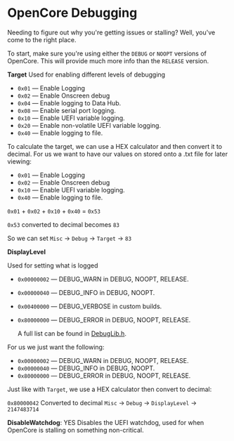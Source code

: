 # OpenCore Debugging

Needing to figure out why you're getting issues or stalling? Well, you've come to the right place.

To start, make sure you're using either the `DEBUG` or `NOOPT` versions of OpenCore. This will provide much more info than the `RELEASE` version.

**Target** Used for enabling different levels of debugging

* `0x01` — Enable Logging
* `0x02` — Enable Onscreen debug
* `0x04` — Enable logging to Data Hub.
* `0x08` — Enable serial port logging.
* `0x10` — Enable UEFI variable logging.
* `0x20` — Enable non-volatile UEFI variable logging. 
* `0x40` — Enable logging to file.

To calculate the target, we can use a HEX calculator and then convert it to decimal. For us we want to have our values on stored onto a .txt file for later viewing:

* `0x01` — Enable Logging
* `0x02` — Enable Onscreen debug
* `0x10` — Enable UEFI variable logging.
* `0x40` — Enable logging to file.

`0x01` + `0x02` + `0x10` + `0x40` = `0x53`

`0x53` converted to decimal becomes `83`

So we can set `Misc` -&gt; `Debug` -&gt; `Target` -&gt; `83`

**DisplayLevel**

Used for setting what is logged

* `0x00000002` — DEBUG\_WARN in DEBUG, NOOPT, RELEASE.
* `0x00000040` — DEBUG\_INFO in DEBUG, NOOPT.
* `0x00400000` — DEBUG\_VERBOSE in custom builds.
* `0x80000000` — DEBUG\_ERROR in DEBUG, NOOPT, RELEASE.

  A full list can be found in [DebugLib.h](https://github.com/tianocore/edk2/blob/UDK2018/MdePkg/Include/Library/DebugLib.h).

For us we just want the following:

* `0x00000002` — DEBUG\_WARN in DEBUG, NOOPT, RELEASE.
* `0x00000040` — DEBUG\_INFO in DEBUG, NOOPT.
* `0x80000000` — DEBUG\_ERROR in DEBUG, NOOPT, RELEASE.

Just like with `Target`, we use a HEX calculator then convert to decimal:

`0x80000042` Converted to decimal `Misc` -&gt; `Debug` -&gt; `DisplayLevel` -&gt; `2147483714`

**DisableWatchdog**: YES Disables the UEFI watchdog, used for when OpenCore is stalling on something non-critical.

